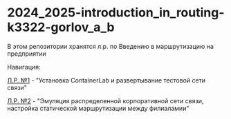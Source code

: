 # 2024_2025-introduction_in_routing-k3322-gorlov_a_b
В этом репозитории хранятся л.р. по Введению в маршрутизацию на предприятии

Навигация:

[Л.Р. №1](lab1) - "Установка ContainerLab и развертывание тестовой сети связи"

[Л.Р. №2](lab2) - "Эмуляция распределенной корпоративной сети связи, настройка статической маршрутизации между филиаламии"
